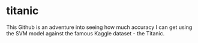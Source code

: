 # titanic

This Github is an adventure into seeing how much accuracy I can get using the SVM model against the famous Kaggle dataset - the Titanic.
